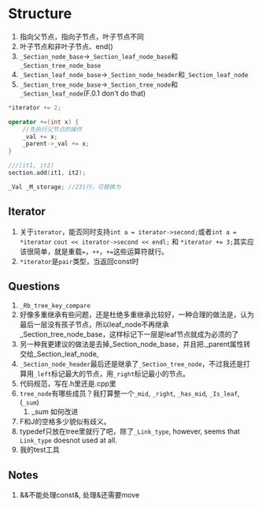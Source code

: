 # Structure

1. 指向父节点，指向子节点，叶子节点不同
2. 叶子节点和非叶子节点、end()
3. `_Section_node_base`->`_Section_leaf_node_base`和`_Section_tree_node_base`
4. `_Section_leaf_node_base`->`_Section_node_header`和`_Section_leaf_node`
5. `_Section_tree_node_base`->`_Section_tree_node`和`_Section_leaf_node`(F.0.1 don't do that)

```c++
*iterator += 2;

operator +=(int x) {
    //先执行父节点的操作
	_val += x;
	_parent->_val += x;
}

///[it1, it2)
section.add(it1, it2);

_Val _M_storage; //231行，可替换为
```

## Iterator

1. 关于`iterator`，能否同时支持`int a = iterator->second;`或者`int a = *iterator` `cout << iterator->second << endl;` 和 `*iterator += 3;`其实应该很简单，就是重载`=`，`++`，`+=`这些运算符就行。
2. `*iterator`是`pair`类型，当返回const时

## Questions

1. `_Rb_tree_key_compare`
2. 好像多重继承有些问题，还是杜绝多重继承比较好，一种合理的做法是，认为最后一层没有孩子节点，所以leaf_node不再继承_Section_tree_node_base，这样标记下一层是leaf节点就成为必须的了
3. 另一种我更建议的做法是去掉_Section_node_base，并且把._parent属性转交给_Section_leaf_node,
4. `_Section_node_header`最后还是继承了`_Section_tree_node`，不过我还是打算用`_left`标记最大的节点，用`_right`标记最小的节点。
5. 代码规范，写在.h里还是.cpp里
6. `tree_node`有哪些成员？我打算整一个`_mid`, `_right`, `_has_mid`, `_Is_leaf`, (`_sum`)
   1. _sum 如何改进
7. F和J的空格多少貌似有歧义。
8. typedef只放在tree里就行了吧，除了`_Link_type`, however, seems that `Link_type` doesnot used at all.
9. 我的test工具

## Notes

1. &&不能处理const&, 处理&还需要move
